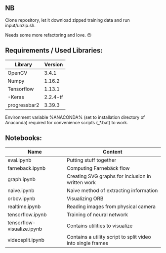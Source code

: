 ## NB

Clone repository, let it download zipped training data and run input/unzip.sh.

Needs some more refactoring and love. :wink:

## Requirements / Used Libraries:

|Library|Version|
|-------|-------|
OpenCV|3.4.1
Numpy|1.16.2
Tensorflow|1.13.1
-Keras|2.2.4-tf
progressbar2|3.39.3

Environment variable %ANACONDA% (set to installation directory of Anaconda) required for convenience scripts (_*.bat) to work.

## Notebooks:

Name|Content
---|---
eval.ipynb|Putting stuff together
farneback.ipynb|Computing Farnebäck flow
graph.ipynb|Creating SVG graphs for inclusion in written work
naive.ipynb|Naive method of extracting information
orbcv.ipynb|Visualizing ORB
realtime.ipynb|Reading images from physical camera
tensorflow.ipynb|Training of neural network
tensorflow-visualize.ipynb|Contains utilities to visualize 
videosplit.ipynb|Contains a utility script to split video into single frames

